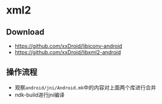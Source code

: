 # xml2

## Download

* https://github.com/xxDroid/libiconv-android
* https://github.com/xxDroid/libxml2-android

## 操作流程

* 观察`android/jni/Android.mk`中的内容对上面两个库进行合并
* ndk-build进行jni编译